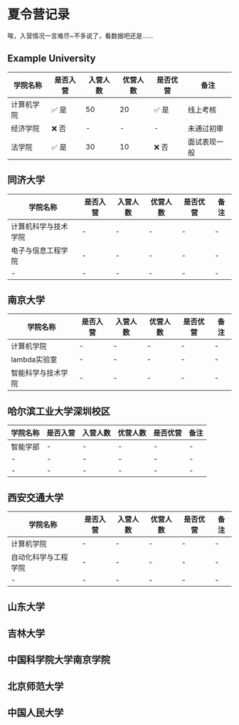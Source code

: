 # 夏令营记录

唉，入营情况一言难尽~不多说了，看数据吧还是......

## Example University

| 学院名称 | 是否入营 | 入营人数 | 优营人数 | 是否优营 | 备注 |
|---------|---------|---------|---------|---------|-----|
| 计算机学院 | ✅ 是 | 50 | 20 | ✅ 是 | 线上考核 |
| 经济学院 | ❌ 否 | - | - | - | 未通过初审 |
| 法学院 | ✅ 是 | 30 | 10 | ❌ 否 | 面试表现一般 |

## 同济大学

| 学院名称 | 是否入营 | 入营人数 | 优营人数 | 是否优营 | 备注 |
|---------|---------|---------|---------|---------|-----|
| 计算机科学与技术学院 | - | - | - | - | - |
| 电子与信息工程学院 | - | - | - | - | - |
| - | - | - | - | - | - |

## 南京大学

| 学院名称 | 是否入营 | 入营人数 | 优营人数 | 是否优营 | 备注 |
|---------|---------|---------|---------|---------|-----|
| 计算机学院 | - | - | - | - | - |
| lambda实验室 | - | - | - | - | - |
| 智能科学与技术学院 | - | - | - | - | - |

## 哈尔滨工业大学深圳校区

| 学院名称 | 是否入营 | 入营人数 | 优营人数 | 是否优营 | 备注 |
|---------|---------|---------|---------|---------|-----|
| 智能学部 | - | - | - | - | - |
| - | - | - | - | - | - |
| - | - | - | - | - | - |

## 西安交通大学

| 学院名称 | 是否入营 | 入营人数 | 优营人数 | 是否优营 | 备注 |
|---------|---------|---------|---------|---------|-----|
| 计算机学院 | - | - | - | - | - |
| 自动化科学与工程学院 | - | - | - | - | - |
| - | - | - | - | - | - |

## 山东大学


## 吉林大学


## 中国科学院大学南京学院


## 北京师范大学


## 中国人民大学